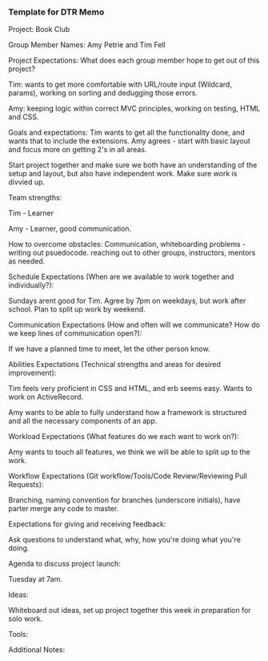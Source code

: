 ### Template for DTR Memo

Project: Book Club

Group Member Names: Amy Petrie and Tim Fell

Project Expectations: What does each group member hope to get out of this project? 

Tim: wants to get more comfortable with URL/route input (Wildcard, params), working on sorting and dedugging those errors.

Amy: keeping logic within correct MVC principles, working on testing, HTML and CSS.

Goals and expectations: Tim wants to get all the functionality done, and wants that to include the extensions. Amy agrees - start with basic layout and focus more on getting 2's in all areas. 

Start project together and make sure we both have an understanding of the setup and layout, but also have independent work. Make sure work is divvied up. 
	
Team strengths:

Tim - Learner

Amy - Learner, good communication. 

How to overcome obstacles: Communication, whiteboarding problems - writing out psuedocode. reaching out to other groups, instructors, mentors as needed. 

Schedule Expectations (When are we available to work together and individually?): 

Sundays arent good for Tim.
Agree by 7pm on weekdays, but work after school.
Plan to split up work by weekend.

Communication Expectations (How and often will we communicate? How do we keep lines of communication open?):

If we have a planned time to meet, let the other person know. 

Abilities Expectations (Technical strengths and areas for desired improvement):

Tim feels very proficient in CSS and HTML, and erb seems easy. Wants to work on ActiveRecord.

Amy wants to be able to fully understand how a framework is structured and all the necessary components of an app.

Workload Expectations (What features do we each want to work on?):

Amy wants to touch all features, we think we will be able to split up to the work. 

Workflow Expectations (Git workflow/Tools/Code Review/Reviewing Pull Requests): 

Branching, naming convention for branches (underscore initials), have parter merge any code to master. 

Expectations for giving and receiving feedback:

Ask questions to understand what, why, how you're doing what you're doing. 

Agenda to discuss project launch:

Tuesday at 7am.

Ideas:

Whiteboard out ideas, set up project together this week in preparation for solo work. 

Tools: 

Additional Notes:




